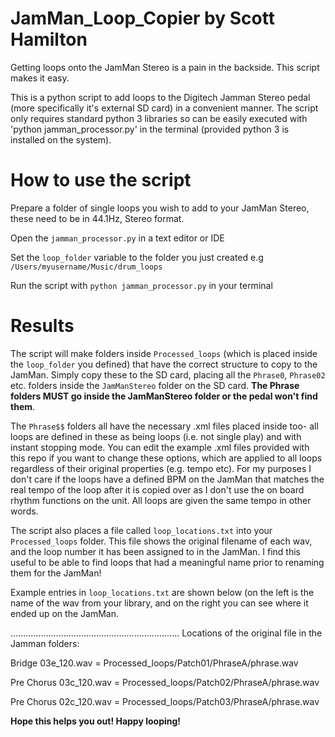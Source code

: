 # JamMan_Loop_Copier by Scott Hamilton
Getting loops onto the JamMan Stereo is a pain in the backside. This script makes it easy.

This is a python script to add loops to the Digitech Jamman Stereo pedal (more specifically it's external SD card) in a convenient manner. The script only requires 
standard python 3 libraries so can be easily executed with 'python jamman_processor.py' in the terminal (provided python 3 is installed on the system).

# How to use the script
Prepare a folder of single loops you wish to add to your JamMan Stereo, these need to be in 44.1Hz, Stereo format.

Open the `jamman_processor.py` in a text editor or IDE

Set the `loop_folder` variable to the folder you just created e.g `/Users/myusername/Music/drum_loops`

Run the script with `python jamman_processor.py` in your terminal

# Results
The script will make folders inside `Processed_loops` (which is placed inside the `loop_folder` you defined) that have the correct structure to copy to the JamMan. 
Simply copy these to the SD card, placing all the `Phrase0`, `Phrase02` etc. folders inside the `JamManStereo` folder on the SD card. **The Phrase folders MUST go inside the JamManStereo folder or the pedal won't find them**.

The `Phrase$$` folders all have the necessary .xml files placed inside too- all loops are defined in these as being loops (i.e. not single play) and with instant
stopping mode. You can edit the example .xml files provided with this repo if you want to change these options, which are applied to all loops regardless of their
original properties (e.g. tempo etc). For my purposes I don't care if the loops have a defined BPM on the JamMan that matches the real tempo of the loop after
it is copied over as I don't use the on board rhythm functions on the unit. All loops are given the same tempo in other words.

The script also places a file called `loop_locations.txt` into your `Processed_loops` folder. This file shows the original filename of each wav, and the loop
number it has been assigned to in the JamMan. I find this useful to be able to find loops that had a meaningful name prior to renaming them for the JamMan!

Example entries in `loop_locations.txt` are shown below (on the left is the name of the wav from your library, and on the right you can see where it ended up on the JamMan.

...................................................................
Locations of the original file in the Jamman folders:

Bridge 03e_120.wav = Processed_loops/Patch01/PhraseA/phrase.wav

Pre Chorus 03c_120.wav = Processed_loops/Patch02/PhraseA/phrase.wav

Pre Chorus 02c_120.wav = Processed_loops/Patch03/PhraseA/phrase.wav


**Hope this helps you out! Happy looping!**

